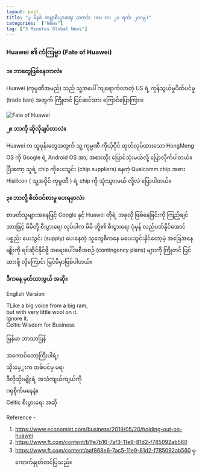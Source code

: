 ```yaml
---
layout: post
title: "၃ မိနစ် ကမ္ဘာစီးပွားရေး သတင်း (မေ လ၊ ၂၁ ရက်၊ ၂၀၁၉)"
categories:  ["News"]
tag: ["3 Minutes Global News"]
---
```


### Huawei ၏ ကံကြမ္မာ (Fate of Huawei)

**၁။ ဘာတွေဖြစ်နေတာလဲ။**

Huawei (ကုမ္ပဏီအမည်) သည် သူ့အပေါ် ကျရောက်လာတဲ့ US ရဲ့ ကုန်သွယ်မှုပိတ်ပင်မှု (trade ban) အတွက် ကြိုတင် ပြင်ဆင်ထား ကြောင်ပြောကြား။
<!-- more -->

<img src="http://drive.google.com/uc?export=view&id=1z7LL5zgpDTTPIbjCzNMhp7NuOrMX7UEb" alt="Fate of Huawei">

**၂။ ဘာကို ဆိုလိုချင်တာလဲ။**

Huawei က သူဖုန်းတွေအတွက် သူ့ ကုမ္ပဏီ ကိုယ့်ပိုင် ထုတ်လုပ်ထားသော  HongMeng OS ကို Google ရဲ့ Android OS အာ; အစားထိုး ပြောင်သုံးမယ်လို့ ပြောလိုက်ပါတယ်။
ပြီးတော့ သူရဲ့  chip ကိုပေးသွင်း (chip suppliers) နေတဲ့ Qualcomm chip အစား Hisilicon ( သူ့အပိုင် ကုမ္ပဏီ ) ရဲ့ chip ကို သုံးသွားမယ် လို့လဲ ပြောပါတယ်။

**၃။ ဘာလို့ စိတ်ဝင်စားမှု ပေးရမှာလဲ။**

စာဖတ်သူများအနေဖြင့် Google နှင့် Huawei တိုရဲ့ အခုလို ဖြစ်နေခြင်းကို ကြည့်ချင်အားဖြင့် မိမိတို့ စီးပွားရေး လုပ်ပါက မိမိ တို့၏ စီးပွားရေး ပုံမှန် လည်ပတ်နိုင်အောင် ပစ္စည်း ပေးသွင်း (supply) ပေးနေတဲ့ သူတွေစီကနေ မပေးသွင်းနိုင်တော့မဲ့ အခြေအနေမျိုးကို ရင်ဆိုင်နိုင်ဖို့ အရေးပေါ်အစီအစဉ်  (contingency plans) များကို ကြိုတင် ပြင်ထားဖို့ လိုကြောင်း မြင်မိမှာဖြစ်ပါတယ်။


**ဒီကနေ့ မှတ်သားဖွယ် အဆို။**

English Version

TLike a big voice from a big ram,<br />
but with very little wool on it.<br />
Ignore it.<br />
Celtic Wisdom for Business

မြန်မာ ဘာသာပြန်

အကောင်တော့ကြီးပါရဲ့၊<br />
သိုးမှေွှးက တစ်ပင်မှ မရ၊<br />
ဒီလိုသိုးမျိုးရဲ့ အသံကျယ်ကျယ်ကို<br />
ဂရုစိုက်မနေနဲ့။<br />
Celtic စီးပွားရေး အဆို


Reference -
1. https://www.economist.com/business/2019/05/20/holding-out-on-huawei
2. https://www.ft.com/content/b1fe7b16-7af3-11e9-81d2-f785092ab560
3. https://www.ft.com/content/aaf868e6-7ac5-11e9-81d2-f785092ab560
 မှ ကောက်နှုတ်တင်ပြသည်။
